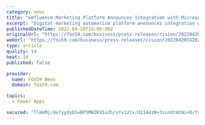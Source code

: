 ```yaml
---
category: news
title: "emfluence Marketing Platform Announces Integration with Microsoft Power Apps"
excerpt: "Digital marketing automation platform announces integration with Microsoft Power Apps, providing powerful marketing automation capabilities to Power Apps. KANSAS CITY, Mo., April 20, 2022 ..."
publishedDateTime: 2022-04-20T14:00:00Z
originalUrl: "https://fox59.com/business/press-releases/cision/20220420CG28201/emfluence-marketing-platform-announces-integration-with-microsoft-power-apps/"
webUrl: "https://fox59.com/business/press-releases/cision/20220420CG28201/emfluence-marketing-platform-announces-integration-with-microsoft-power-apps/"
type: article
quality: 14
heat: 14
published: false

provider:
  name: FOX59 News
  domain: fox59.com

topics:
  - Power Apps

secured: "TlmkMj/de7yydsDSxBP5MWZK9IoZh/xYv12lx/d1IAUzN+3isnXtmCNi+D/fsAiKCQvlW93RtsxKA2KkmdFbszkgq8R6uAhRxSz5f9uIE4w0fvyZYQrphhQC3MFNAupnSgpiZFY8jqgYenXgOnv5cFsOD5vO5nm1oobwjySU3cB66EEi+nSlmdyNCIi7ycRy634uzusR/1X322L+5MkA542CURk2cEIPmh0W6oxvYcmDCayacmzKDb13klBcvdjwGcHE9APKNSyA5E+YzCfK4I3X1uDH5HLAx506rq9uCuIpfDy7qNbroYsYRpbcpUeU/aD+vD9otnsv7rBeN2eKcOYWL95k5u+RJDD1ex9FcPs=;p0P3unIY6m+DxpQUkYpqRg=="
---
```


